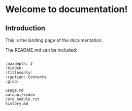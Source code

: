 # Welcome to documentation!

## Introduction

This is the landing page of the documentation.

The README.md can be included:

```{include} ../README.md

```

```{toctree}
:maxdepth: 2
:hidden:
:titlesonly:
:caption: Contents
:glob:

usage.md
autoapi/index
core_module.rst
history.md
```
